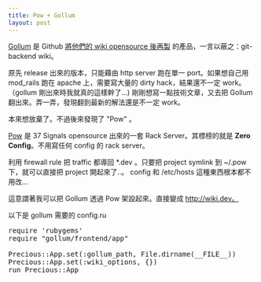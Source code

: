 ```yaml
--- 
title: Pow + Gollum
layout: post
---
```



[Gollum](https://github.com/github/gollum) 是 Github [將他們的 wiki opensource 後再製](https://github.com/blog/699-making-github-more-open-git-backed-wikis) 的產品，一言以蔽之：git-backend wiki。

原先 release 出來的版本，只能藉由 http server 跑在單一 port。如果想自己用 mod_rails 跑在 apache 上，需要寫大量的 dirty hack，結果還不一定 work。（gollum 剛出來時我就真的這樣幹了…)
剛剛想寫一點技術文章，又去把 Gollum 翻出來。弄一弄，發現翻到最新的解法還是不一定 work。

本來想放棄了。不過後來發現了 "Pow" 。

[Pow](http://pow.cx/) 是 37 Signals opensource 出來的一套 Rack Server。其標榜的就是 **Zero Config**。不用寫任何 config 的 rack server。

利用 firewall rule 把 traffic 都導回 \*.dev 。只要把 project symlink 到 ~/.pow 下，就可以直接把 project 開起來了..。
config 和 /etc/hosts 這種東西根本都不用改…

這意謂著我可以把 Gollum 透過 Pow 架設起來。直接變成 http://wiki.dev。

以下是 gollum 需要的 config.ru

<pre>
require 'rubygems'
require "gollum/frontend/app"

Precious::App.set(:gollum_path, File.dirname(__FILE__))
Precious::App.set(:wiki_options, {})
run Precious::App

</pre>
